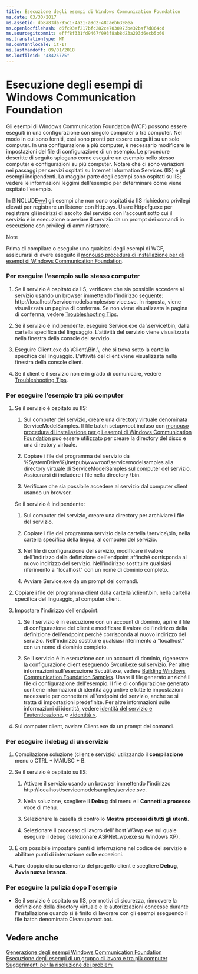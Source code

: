 ```yaml
---
title: Esecuzione degli esempi di Windows Communication Foundation
ms.date: 03/30/2017
ms.assetid: db8a83da-95c1-4a21-a9d2-48caeb6398ea
ms.openlocfilehash: d6fc93af217bfc282ce7030973be32baf7d864cd
ms.sourcegitcommit: efff8f331fd9467f093f8ab8d23a203d6ecb5b60
ms.translationtype: MT
ms.contentlocale: it-IT
ms.lasthandoff: 09/01/2018
ms.locfileid: "43425775"
---
```

# <a name="running-the-windows-communication-foundation-samples"></a>Esecuzione degli esempi di Windows Communication Foundation
Gli esempi di Windows Communication Foundation (WCF) possono essere eseguiti in una configurazione con singolo computer o tra computer. Nel modo in cui sono forniti, essi sono pronti per essere eseguiti su un solo computer. In una configurazione a più computer, è necessario modificare le impostazioni del file di configurazione di un esempio. Le procedure descritte di seguito spiegano come eseguire un esempio nello stesso computer e configurazioni su più computer. Notare che ci sono variazioni nei passaggi per servizi ospitati su Internet Information Services (IIS) e gli esempi indipendenti. La maggior parte degli esempi sono ospitati su IIS; vedere le informazioni leggimi dell'esempio per determinare come viene ospitato l'esempio.  
  
 In [!INCLUDE[wv](../../../../includes/wv-md.md)] gli esempi che non sono ospitati da IIS richiedono privilegi elevati per registrare un listener con Http.sys. Usare Httpcfg.exe per registrare gli indirizzi di ascolto del servizio con l'account sotto cui il servizio è in esecuzione o avviare il servizio da un prompt dei comandi in esecuzione con privilegi di amministratore.  
  
> [!NOTE]
>  Prima di compilare o eseguire uno qualsiasi degli esempi di WCF, assicurarsi di avere eseguito il [monouso procedura di installazione per gli esempi di Windows Communication Foundation](../../../../docs/framework/wcf/samples/one-time-setup-procedure-for-the-wcf-samples.md).  
  
### <a name="to-run-the-sample-on-the-same-machine"></a>Per eseguire l'esempio sullo stesso computer  
  
1.  Se il servizio è ospitato da IIS, verificare che sia possibile accedere al servizio usando un browser immettendo l'indirizzo seguente: http://localhost/servicemodelsamples/service.svc. In risposta, viene visualizzata un pagina di conferma. Se non viene visualizzata la pagina di conferma, vedere [Troubleshooting Tips](https://msdn.microsoft.com/library/8787c877-5e96-42da-8214-fa737a38f10b).  
  
2.  Se il servizio è indipendente, eseguire Service.exe da \service\bin, dalla cartella specifica del linguaggio. L'attività del servizio viene visualizzata nella finestra della console del servizio.  
  
3.  Eseguire Client.exe da \Client\Bin.\\, che si trova sotto la cartella specifica del linguaggio. L'attività del client viene visualizzata nella finestra della console client.  
  
4.  Se il client e il servizio non è in grado di comunicare, vedere [Troubleshooting Tips](https://msdn.microsoft.com/library/8787c877-5e96-42da-8214-fa737a38f10b).  
  
### <a name="to-run-the-sample-across-machines"></a>Per eseguire l'esempio tra più computer  
  
1.  Se il servizio è ospitato su IIS:  
  
    1.  Sul computer del servizio, creare una directory virtuale denominata ServiceModelSamples. Il file batch setupvroot incluso con [monouso procedura di installazione per gli esempi di Windows Communication Foundation](../../../../docs/framework/wcf/samples/one-time-setup-procedure-for-the-wcf-samples.md) può essere utilizzato per creare la directory del disco e una directory virtuale.  
  
    2.  Copiare i file del programma del servizio da %SystemDrive%\Inetpub\wwwroot\servicemodelsamples alla directory virtuale di ServiceModelSamples sul computer del servizio. Assicurarsi di includere i file nella directory \bin.  
  
    3.  Verificare che sia possibile accedere al servizio dal computer client usando un browser.  
  
     Se il servizio è indipendente:  
  
    1.  Sul computer del servizio, creare una directory per archiviare i file del servizio.  
  
    2.  Copiare i file del programma servizio dalla cartella \service\bin\, nella cartella specifica della lingua, al computer del servizio.  
  
    3.  Nel file di configurazione del servizio, modificare il valore dell'indirizzo della definizione dell'endpoint affinché corrisponda al nuovo indirizzo del servizio. Nell'indirizzo sostituire qualsiasi riferimento a "localhost" con un nome di dominio completo.  
  
    4.  Avviare Service.exe da un prompt dei comandi.  
  
2.  Copiare i file del programma client dalla cartella \client\bin\, nella cartella specifica del linguaggio, al computer client.  
  
3.  Impostare l'indirizzo dell'endpoint.  
  
    1.  Se il servizio è in esecuzione con un account di dominio, aprire il file di configurazione del client e modificare il valore dell'indirizzo della definizione dell'endpoint perché corrisponda al nuovo indirizzo del servizio. Nell'indirizzo sostituire qualsiasi riferimento a "localhost" con un nome di dominio completo.  
  
    2.  Se il servizio è in esecuzione con un account di dominio, rigenerare la configurazione client eseguendo Svcutil.exe sul servizio. Per altre informazioni sull'esecuzione Svcutil.exe, vedere [Building Windows Communication Foundation Samples](../../../../docs/framework/wcf/samples/building-the-samples.md). Usare il file generato anziché il file di configurazione dell'esempio. Il file di configurazione generato contiene informazioni di identità aggiuntive e tutte le impostazioni necessarie per connettersi all'endpoint del servizio, anche se si tratta di impostazioni predefinite. Per altre informazioni sulle informazioni di identità, vedere [identità del servizio e l'autenticazione](../../../../docs/framework/wcf/feature-details/service-identity-and-authentication.md), e [ \<identità >](../../../../docs/framework/configure-apps/file-schema/wcf/identity.md).  
  
4.  Sul computer client, avviare Client.exe da un prompt dei comandi.  
  
### <a name="to-debug-a-service"></a>Per eseguire il debug di un servizio  
  
1.  Compilazione soluzione (client e servizio) utilizzando il **compilazione** menu o CTRL + MAIUSC + B.  
  
2.  Se il servizio è ospitato su IIS:  
  
    1.  Attivare il servizio usando un browser immettendo l'indirizzo http://localhost/servicemodelsamples/service.svc.  
  
    2.  Nella soluzione, scegliere il **Debug** dal menu e i **Connetti a processo** voce di menu.  
  
    3.  Selezionare la casella di controllo **Mostra processi di tutti gli utenti**.  
  
    4.  Selezionare il processo di lavoro dell' host W3wp.exe sul quale eseguire il debug (selezionare ASPNet_wp.exe su Windows XP).  
  
3.  È ora possibile impostare punti di interruzione nel codice del servizio e abilitare punti di interruzione sulle eccezioni.  
  
4.  Fare doppio clic su elemento del progetto client e scegliere **Debug**, **Avvia nuova istanza**.  
  
### <a name="to-clean-up-after-the-sample"></a>Per eseguire la pulizia dopo l'esempio  
  
-   Se il servizio è ospitato su IIS, per motivi di sicurezza, rimuovere la definizione della directory virtuale e le autorizzazioni concesse durante l'installazione quando si è finito di lavorare con gli esempi eseguendo il file batch denominato Cleanupvroot.bat.  
  
## <a name="see-also"></a>Vedere anche  
 [Generazione degli esempi Windows Communication Foundation](../../../../docs/framework/wcf/samples/building-the-samples.md)  
 [Esecuzione degli esempi di un gruppo di lavoro e tra più computer](https://msdn.microsoft.com/library/a451a525-e7ce-452d-9da9-620221260113)  
 [Suggerimenti per la risoluzione dei problemi](https://msdn.microsoft.com/library/8787c877-5e96-42da-8214-fa737a38f10b)
